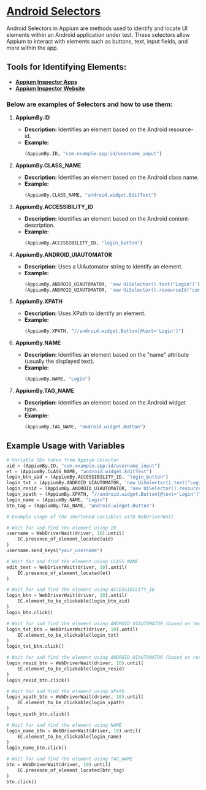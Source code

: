 # **[Android Selectors](https://medium.com/@begunova/finding-mobile-elements-with-robust-appium-locator-strategies-and-selectors-1ea4a7815538)**
Android Selectors in Appium are methods used to identify and locate UI elements within an Android application under test. These selectors allow Appium to interact with elements such as buttons, text, input fields, and more within the app.

## Tools for Identifying Elements:
- **[Appium Inspector Apps](https://github.com/appium/appium-inspector/releases)**
- **[Appium Inspector Website](https://inspector.appiumpro.com/)**

### Below are examples of Selectors and how to use them:
1. **AppiumBy.ID**
    - **Description:** Identifies an element based on the Android resource-id.
    - **Example:**
      ```python
      (AppiumBy.ID, "com.example.app:id/username_input")
      ```

2. **AppiumBy.CLASS_NAME**
    - **Description:** Identifies an element based on the Android class name.
    - **Example:**
      ```python
      (AppiumBy.CLASS_NAME, "android.widget.EditText")
      ```

3. **AppiumBy.ACCESSIBILITY_ID**
    - **Description:** Identifies an element based on the Android content-description.
    - **Example:**
      ```python
      (AppiumBy.ACCESSIBILITY_ID, "login_button")
      ```

4. **AppiumBy.ANDROID_UIAUTOMATOR**
    - **Description:** Uses a UiAutomator string to identify an element.
    - **Example:**
      ```python
      (AppiumBy.ANDROID_UIAUTOMATOR, 'new UiSelector().text("Login")')
      (AppiumBy.ANDROID_UIAUTOMATOR, 'new UiSelector().resourceId("com.example.app:id/login_button")')
      ```

5. **AppiumBy.XPATH**
    - **Description:** Uses XPath to identify an element.
    - **Example:**
      ```python
      (AppiumBy.XPATH, "//android.widget.Button[@text='Login']")
      ```

6. **AppiumBy.NAME**
    - **Description:** Identifies an element based on the "name" attribute (usually the displayed text).
    - **Example:**
      ```python
      (AppiumBy.NAME, "Login")
      ```

7. **AppiumBy.TAG_NAME**
    - **Description:** Identifies an element based on the Android widget type.
    - **Example:**
      ```python
      (AppiumBy.TAG_NAME, "android.widget.Button")
      ```

## Example Usage with Variables

```python
# Variable IDs taken from Appium Selector
uid = (AppiumBy.ID, "com.example.app:id/username_input")
et = (AppiumBy.CLASS_NAME, "android.widget.EditText")
login_btn_aid = (AppiumBy.ACCESSIBILITY_ID, "login_button")
login_txt = (AppiumBy.ANDROID_UIAUTOMATOR, 'new UiSelector().text("Login")')
login_resid = (AppiumBy.ANDROID_UIAUTOMATOR, 'new UiSelector().resourceId("com.example.app:id/login_button")')
login_xpath = (AppiumBy.XPATH, "//android.widget.Button[@text='Login']")
login_name = (AppiumBy.NAME, "Login")
btn_tag = (AppiumBy.TAG_NAME, "android.widget.Button")

# Example usage of the shortened variables with WebDriverWait

# Wait for and find the element using ID
username = WebDriverWait(driver, 10).until(
    EC.presence_of_element_located(uid)
)
username.send_keys("your_username")

# Wait for and find the element using CLASS_NAME
edit_text = WebDriverWait(driver, 10).until(
    EC.presence_of_element_located(et)
)

# Wait for and find the element using ACCESSIBILITY_ID
login_btn = WebDriverWait(driver, 10).until(
    EC.element_to_be_clickable(login_btn_aid)
)
login_btn.click()

# Wait for and find the element using ANDROID_UIAUTOMATOR (based on text)
login_txt_btn = WebDriverWait(driver, 10).until(
    EC.element_to_be_clickable(login_txt)
)
login_txt_btn.click()

# Wait for and find the element using ANDROID_UIAUTOMATOR (based on resource ID)
login_resid_btn = WebDriverWait(driver, 10).until(
    EC.element_to_be_clickable(login_resid)
)
login_resid_btn.click()

# Wait for and find the element using XPath
login_xpath_btn = WebDriverWait(driver, 10).until(
    EC.element_to_be_clickable(login_xpath)
)
login_xpath_btn.click()

# Wait for and find the element using NAME
login_name_btn = WebDriverWait(driver, 10).until(
    EC.element_to_be_clickable(login_name)
)
login_name_btn.click()

# Wait for and find the element using TAG_NAME
btn = WebDriverWait(driver, 10).until(
    EC.presence_of_element_located(btn_tag)
)
btn.click()

